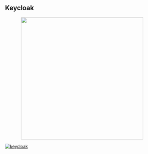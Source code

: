 ## Keycloak

<p align="center">
  <img src="https://developers.redhat.com/sites/default/files/styles/article_feature/public/blog/2020/11/2020_Authentication_Author_Keycloak_Featured_Article__B-copy-2.png?itok=geYdEfXu" width="400" />
</p>

[![keycloak](https://img.youtube.com/vi/RzxzY1dluvo/0.jpg)](https://www.youtube.com/watch?v=RzxzY1dluvo)
